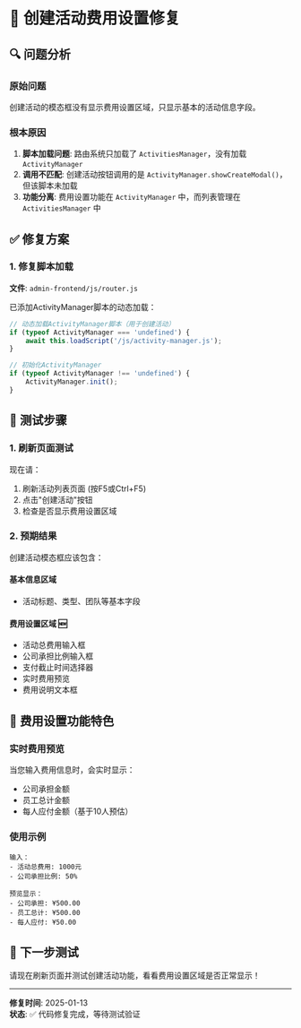 # 🔧 创建活动费用设置修复

## 🔍 问题分析

### 原始问题
创建活动的模态框没有显示费用设置区域，只显示基本的活动信息字段。

### 根本原因
1. **脚本加载问题**: 路由系统只加载了 `ActivitiesManager`，没有加载 `ActivityManager`
2. **调用不匹配**: 创建活动按钮调用的是 `ActivityManager.showCreateModal()`，但该脚本未加载
3. **功能分离**: 费用设置功能在 `ActivityManager` 中，而列表管理在 `ActivitiesManager` 中

## ✅ 修复方案

### 1. 修复脚本加载
**文件**: `admin-frontend/js/router.js`

已添加ActivityManager脚本的动态加载：
```javascript
// 动态加载ActivityManager脚本（用于创建活动）
if (typeof ActivityManager === 'undefined') {
    await this.loadScript('/js/activity-manager.js');
}

// 初始化ActivityManager
if (typeof ActivityManager !== 'undefined') {
    ActivityManager.init();
}
```

## 🧪 测试步骤

### 1. 刷新页面测试
现在请：
1. 刷新活动列表页面 (按F5或Ctrl+F5)
2. 点击"创建活动"按钮
3. 检查是否显示费用设置区域

### 2. 预期结果
创建活动模态框应该包含：

#### 基本信息区域
- 活动标题、类型、团队等基本字段

#### 费用设置区域 🆕
- 活动总费用输入框
- 公司承担比例输入框  
- 支付截止时间选择器
- 实时费用预览
- 费用说明文本框

## 🎯 费用设置功能特色

### 实时费用预览
当您输入费用信息时，会实时显示：
- 公司承担金额
- 员工总计金额
- 每人应付金额（基于10人预估）

### 使用示例
```
输入：
- 活动总费用: 1000元
- 公司承担比例: 50%

预览显示：
- 公司承担: ¥500.00
- 员工总计: ¥500.00  
- 每人应付: ¥50.00
```

## 🚀 下一步测试

请现在刷新页面并测试创建活动功能，看看费用设置区域是否正常显示！

---

**修复时间**: 2025-01-13  
**状态**: ✅ 代码修复完成，等待测试验证